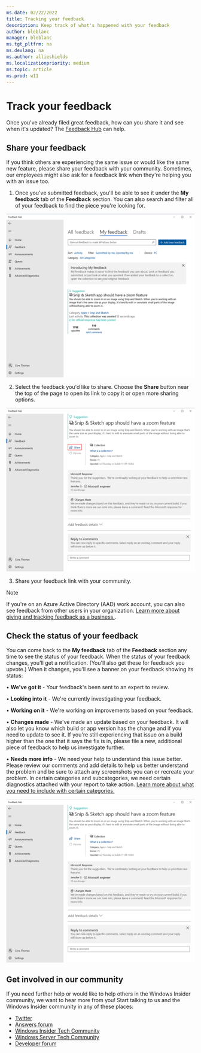 ```yaml
---
ms.date: 02/22/2022
title: Tracking your feedback
description: Keep track of what's happened with your feedback
author: bleblanc
manager: bleblanc
ms.tgt_pltfrm: na
ms.devlang: na
ms.author: allieshields
ms.localizationpriority: medium
ms.topic: article
ms.prod: w11
---
```


# Track your feedback

Once you've already filed great feedback, how can you share it and see when it's updated? The [Feedback Hub](https://aka.ms/WIPFeedbackHub) can help.

## Share your feedback

If you think others are experiencing the same issue or would like the same new feature, please share your feedback with your community. Sometimes, our employees might also ask for a feedback link when they're helping you with an issue too. 

1. Once you've submitted feedback, you'll be able to see it under the **My feedback** tab of the **Feedback** section. You can also search and filter all of your feedback to find the piece you're looking for.

![A look at your feedback in the My feedback tab.](images/FBH-Myfeedback.jpg)

2. Select the feedback you'd like to share. Choose the **Share** button near the top of the page to open its link to copy it or open more sharing options.

![The Share button on your feedback's detail page.](images/FBH-share.jpg)

3. Share your feedback link with your community.

> [!NOTE] 
> If you're on an Azure Active Directory (AAD) work account, you can also see feedback from other users in your organization. [Learn more about giving and tracking feedback as a business.](./business/feedback.md).

## Check the status of your feedback

You can come back to the **My feedback** tab of the **Feedback** section any time to see the status of your feedback. When the status of your feedback changes, you'll get a notification. (You'll also get these for feedback you upvote.) When it changes, you’ll see a banner on your feedback showing its status:

• **We've got it** - Your feedback's been sent to an expert to review.

• **Looking into it** - We're currently investigating your feedback.

• **Working on it** - We're working on improvements based on your feedback.

• **Changes made** - We've made an update based on your feedback. It will also let you know which build or app version has the change and if you need to update to see it. If you're still experiencing that issue on a build higher than the one that it says the fix is in, please file a new, additional piece of feedback to help us investigate further.

• **Needs more info** - We need your help to understand this issue better. Please review our comments and add details to help us better understand the problem and be sure to attach any screenshots you can or recreate your problem. In certain categories and subcategories, we need certain diagnostics attached with your report to take action. [Learn more about what you need to include with certain categories.](./feedback-categories.md)

![Looking at the status of your feedback on the feedback detail page.](images/FBH-status.jpg)

## Get involved in our community

If you need further help or would like to help others in the Windows Insider community, we want to hear more from you! Start talking to us and the Windows Insider community in any of these places:

- [Twitter](https://twitter.com/windowsinsider)
- [Answers forum](https://answers.microsoft.com/)
- [Windows Insider Tech Community](https://techcommunity.microsoft.com/t5/windows-insider-program/bd-p/WindowsInsiderProgram)
- [Windows Server Tech Community](https://techcommunity.microsoft.com/t5/windows-server-insiders/bd-p/WindowsServerInsiders)
- [Developer forum](https://social.msdn.microsoft.com/Forums/en-US/home?forum=Win10SDKToolsIssues)

